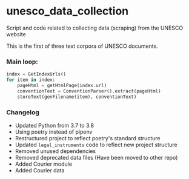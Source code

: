 # unesco_data_collection
Script and code related to collecting data (scraping) from the UNESCO website

This is the first of three text corpora of UNESCO documents.

### Main loop:

```python
index = GetIndexUrls()
for item in index:
    pageHtml = getHtmlPage(index.url)
    conventionText = ConventionParser().extract(pageHtml)
    storeText(genFilename(item), conventionText)
```

### Changelog

- Updated Python from 3.7 to 3.8
- Using poetry instead of pipenv
- Restructured project to reflect poetry's standard structure
- Updated `legal_instruments` code to reflect new project structure
- Removed unused dependencies
- Removed deprecated data files (Have been moved to other repo)
- Added Courier module
- Added Courier data